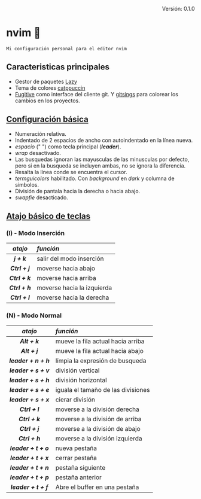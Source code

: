 <p style="text-align:right;"> Versión: 0.1.0 <p>

# nvim :metal:

    Mi configuración personal para el editor nvim

## Caracteristicas principales

- Gestor de paquetes [Lazy](https://github.com/folke/lazy.nvim)
- Tema de colores [catppuccin](https://github.com/catppuccin/nvim)
- [Fugitive](https://github.com/tpope/vim-fugitive) como interface del cliente git. Y [gitsings](https://github.com/lewis6991/gitsigns.nvim) para colorear los cambios en los proyectos.

## [Configuración básica](/lua/config/settings.lua)

- Numeración relativa.
- Indentado de 2 espacios de ancho con autoindentado en la línea nueva.
- *espacio* (" ") como tecla principal (***leader***).
- *wrap* desactivado.
- Las busquedas ignoran las mayusculas de las minusculas por defecto, pero si en la busqueda se incluyen ambas, no se ignora la diferencia.
- Resalta la línea conde se encuentra el cursor.
- *termguicolors* habilitado. Con *background* en *dark* y columna de simbolos.
- División de pantala hacia la derecha o hacia abajo.
- *swapfie* desacticado.

## [Atajo básico de teclas](/lua/config/keymaps/shortcut.lua)

### (I) - Modo Inserción

| *atajo* | *función* |
|:---:|:---|
|***j + k***               |   salir del modo inserción |
|***Ctrl + j***            |   moverse hacia abajo |
|***Ctrl + k***            |   moverse hacia arriba |
|***Ctrl + h***            |   moverse hacia la izquierda |
|***Ctrl + l***            |   moverse hacia la derecha |

### (N) - Modo Normal

| *atajo* | *función* |
|:---:|:---|
|***Alt + k***              |   mueve la fila actual hacia arriba|
|***Alt + j***              |   mueve la fila actual hacia abajo|
|***leader + n + h***      |   límpia la expresión de busqueda |
|***leader + s + v***      |   división vertical |
|***leader + s + h***      |   división horizontal |
|***leader + s + e***      |   iguala el tamaño de las divisiones |
|***leader + s + x***      |   cierar división |
|***Ctrl + l***            |   moverse a la división derecha |
|***Ctrl + k***            |   moverse a la división de arriba |
|***Ctrl + j***            |   moverse a la división de abajo |
|***Ctrl + h***            |   moverse a la división izquierda|
|***leader + t + o***      |   nueva pestaña |
|***leader + t + x***      |   cerrar pestaña|
|***leader + t + n***      |   pestaña siguiente |
|***leader + t + p***      |   pestaña anterior |
|***leader + t + f***      |   Abre el buffer en una pestaña |


